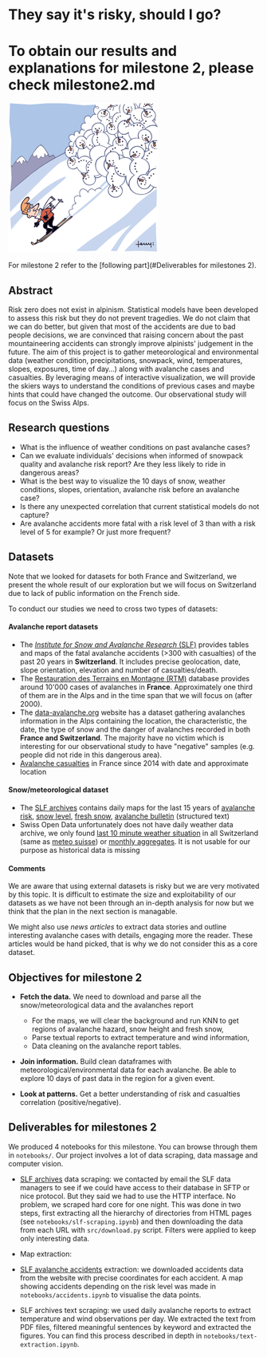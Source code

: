 # They say it's risky, should I go?

# To obtain our results and explanations for milestone 2, please check milestone2.md



![avalanche](images/avalanche2.gif)





For milestone 2 refer to the [following part](#Deliverables for milestones 2).

## Abstract

Risk zero does not exist in alpinism. Statistical models have been developed to assess this risk but they do not prevent tragedies. We do not claim that we can do better, but given that most of the accidents are due to bad people decisions, we are convinced that raising concern about the past mountaineering accidents can strongly improve alpinists' judgement in the future. The aim of this project is to gather meteorological and environmental data (weather condition, precipitations, snowpack, wind, temperatures, slopes, exposures, time of day…) along with avalanche cases and casualties. By leveraging means of interactive visualization, we will provide the skiers ways to understand the conditions of previous cases and maybe hints that could have changed the outcome. Our observational study will focus on the Swiss Alps.

## Research questions

- What is the influence of weather conditions on past avalanche cases?
- Can we evaluate individuals' decisions when informed of snowpack quality and avalanche risk report? Are they less likely to ride in dangerous areas?
- What is the best way to visualize the 10 days of snow, weather conditions, slopes, orientation, avalanche risk before an avalanche case?
- Is there any unexpected correlation that current statistical models do not capture?
- Are avalanche accidents more fatal with a risk level of 3 than with a risk level of 5 for example? Or just more frequent?

## Datasets

Note that we looked for datasets for both France and Switzerland, we present the whole result of our exploration but we will focus on Switzerland due to lack of public information on the French side.

To conduct our studies we need to cross two types of datasets:

#### Avalanche report datasets

- The [*Institute for Snow and Avalanche Research* (SLF)](https://www.slf.ch/en/avalanches/destructive-avalanches-and-avalanche-accidents/avalanche-accidents-of-the-past-20-years.html) provides tables and maps of the fatal avalanche accidents (>300 with casualties) of the past 20 years in **Switzerland**. It includes precise geolocation, date, slope orientation, elevation and number of casualties/death.
- The [Restauration des Terrains en Montagne (RTM)](http://rtm-onf.ifn.fr/query/show-query-form/SCHEMA/RAW_DATA#consultation_panel) database provides around 10'000 cases of avalanches in **France**. Approximately one third of them are in the Alps and in the time span that we will focus on (after 2000).
- The [data-avalanche.org](http://www.data-avalanche.org/list) website has a dataset gathering avalanches information in the Alps containing the location, the characteristic, the date, the type of snow and the danger of avalanches recorded in both **France and Switzerland**. The majority have no victim which is interesting for our observational study to have "negative" samples (e.g. people did not ride in this dangerous area).
- [Avalanche casualties](https://public.opendatasoft.com/explore/dataset/accidents-avalanche-2014-2017/) in France since 2014 with date and approximate location

#### Snow/meteorological dataset

- The [SLF archives](https://www.slf.ch/fr/bulletin-davalanches-et-situation-nivologique/archives.html?tx_wslavalanches_archiv%5Bpath%5D=%2Fuser_upload%2Fimport%2Flwdarchiv%2Fpublic%2F&tx_wslavalanches_archiv%5Baction%5D=showArchiv&tx_wslavalanches_archiv%5Bcontroller%5D=Avalanche&cHash=c71751a643ec4629e21b0306033ccd59) contains daily maps for the last 15 years of [avalanche risk](https://www.slf.ch/fileadmin/user_upload/import/lwdarchiv/public/2014/gk/fr/pdf/201312310800_gk_c_fr_map.pdf), [snow level](https://www.slf.ch/fileadmin/user_upload/import/lwdarchiv/public/2014/hstop/fr/gif/201401230800_hstop_fr_c.gif), [fresh snow](https://www.slf.ch/fileadmin/user_upload/import/lwdarchiv/public/2014/hn1/fr/gif/20131115_hn1_fr_c.gif), [avalanche bulletin](https://www.slf.ch/fileadmin/user_upload/import/lwdarchiv/public/2014/sw/en/pdf/201312011700_snow_weather_en.pdf) (structured text)
- Swiss Open Data unfortunately does not have daily weather data archive, we only found [last 10 minute weather situation](https://opendata.swiss/en/dataset/messdaten-smn-swissmetnet) in all Switzerland (same as [meteo suisse](http://www.meteoschweiz.admin.ch/home/wetter/messwerte/messwerte-an-stationen.html?param=temperature)) or [monthly aggregates](https://opendata.swiss/en/dataset/klimanormwerte). It is not usable for our purpose as historical data is missing


#### Comments

We are aware that using external datasets is risky but we are very motivated by this topic. It is difficult to estimate the size and exploitability of our datasets as we have not been through an in-depth analysis for now but we think that the plan in the next section is managable.

We might also use *news articles* to extract data stories and outline interesting avalanche cases with details, engaging more the reader. These articles would be hand picked, that is why we do not consider this as a core dataset.

## Objectives for milestone 2

- **Fetch the data.** We need to download and parse all the snow/meteorological data and the avalanches report

  - For the maps, we will clear the background and run KNN to get regions of avalanche hazard, snow height and fresh snow,
  - Parse textual reports to extract temperature and wind information,
  - Data cleaning on the avalanche report tables.
- **Join information.** Build clean dataframes with meteorological/environmental data for each avalanche. Be able to explore 10 days of past data in the region for a given event.
- **Look at patterns.** Get a better understanding of risk and casualties correlation (positive/negative).



## Deliverables for milestones 2

We produced 4 notebooks for this milestone. You can browse through them in `notebooks/`. Our project involves a lot of data scraping, data massage and computer vision.

- [SLF archives](https://www.slf.ch/en/avalanche-bulletin-and-snow-situation/archive.html) data scraping: we contacted by email the SLF data managers to see if we could have access to their database in SFTP or nice protocol. But they said we had to use the HTTP interface. No problem, we scraped hard core for one night. This was done in two steps, first extracting all the hierarchy of directories from HTML pages (see `notebooks/slf-scraping.ipynb`) and then downloading the data from each URL with `src/download.py` script. Filters were applied to keep only interesting data.

- Map extraction: 

- [SLF avalanche accidents](https://www.slf.ch/en/avalanches/destructive-avalanches-and-avalanche-accidents/avalanche-accidents-of-the-past-20-years.html) extraction: we downloaded accidents data from the website with precise coordinates for each accident. A map showing accidents depending on the risk level was made in `notebooks/accidents.ipynb` to visualise the data points.

- SLF archives text scraping: we used daily avalanche reports to extract temperature and wind observations per day. We extracted the text from PDF files, filtered meaningful sentences by keyword and extracted the figures. You can find this process described in depth in `notebooks/text-extraction.ipynb`.

  ​